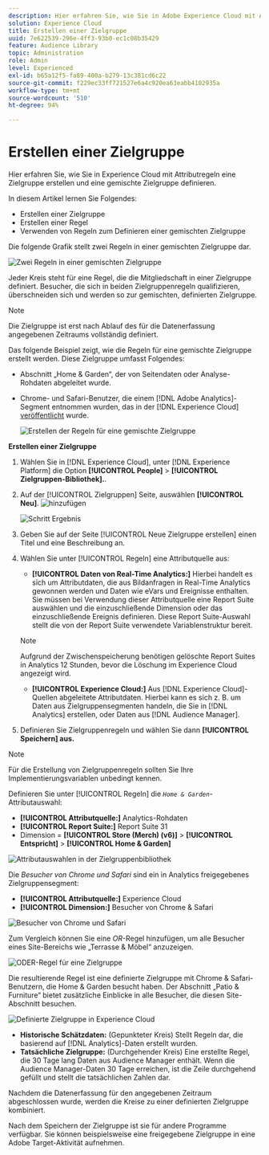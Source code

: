 ```yaml
---
description: Hier erfahren Sie, wie Sie in Adobe Experience Cloud mit Attributregeln eine Zielgruppe erstellen und eine gemischte Zielgruppe definieren.
solution: Experience Cloud
title: Erstellen einer Zielgruppe
uuid: 7e622539-296e-4ff3-93b0-ec1c08b35429
feature: Audience Library
topic: Administration
role: Admin
level: Experienced
exl-id: b65a12f5-fa89-400a-b279-13c381cd6c22
source-git-commit: f229ec33ff721527e6a4c920ea63eabb4102935a
workflow-type: tm+mt
source-wordcount: '510'
ht-degree: 94%

---
```


# Erstellen einer Zielgruppe

Hier erfahren Sie, wie Sie in Experience Cloud mit Attributregeln eine Zielgruppe erstellen und eine gemischte Zielgruppe definieren.

In diesem Artikel lernen Sie Folgendes:

* Erstellen einer Zielgruppe
* Erstellen einer Regel
* Verwenden von Regeln zum Definieren einer gemischten Zielgruppe

Die folgende Grafik stellt zwei Regeln in einer gemischten Zielgruppe dar.

![Zwei Regeln in einer gemischten Zielgruppe](assets/audience_sharing.png)

Jeder Kreis steht für eine Regel, die die Mitgliedschaft in einer Zielgruppe definiert. Besucher, die sich in beiden Zielgruppenregeln qualifizieren, überschneiden sich und werden so zur gemischten, definierten Zielgruppe.

>[!NOTE]
>
>Die Zielgruppe ist erst nach Ablauf des für die Datenerfassung angegebenen Zeitraums vollständig definiert.

Das folgende Beispiel zeigt, wie die Regeln für eine gemischte Zielgruppe erstellt werden. Diese Zielgruppe umfasst Folgendes:

* Abschnitt „Home &amp; Garden“, der von Seitendaten oder Analyse-Rohdaten abgeleitet wurde.
* Chrome- und Safari-Benutzer, die einem [!DNL Adobe Analytics]-Segment entnommen wurden, das in der [!DNL Experience Cloud] [veröffentlicht](audience-library.md#task_32FEEFE0B32E4E388CD4D892D727282A) wurde.

  ![Erstellen der Regeln für eine gemischte Zielgruppe](assets/audience_create.png)

**Erstellen einer Zielgruppe**

1. Wählen Sie in [!DNL Experience Cloud], unter [!DNL Experience Platform] die Option **[!UICONTROL People]** > **[!UICONTROL Zielgruppen-Bibliothek].**.
1. Auf der [!UICONTROL Zielgruppen] Seite, auswählen **[!UICONTROL Neu]**. ![hinzufügen](assets/add_icon_small.png)

   ![Schritt Ergebnis](assets/audience_create_new.png)

1. Geben Sie auf der Seite [!UICONTROL Neue Zielgruppe erstellen] einen Titel und eine Beschreibung an.
1. Wählen Sie unter [!UICONTROL Regeln] eine Attributquelle aus:

   * **[!UICONTROL Daten von Real-Time Analytics:]** Hierbei handelt es sich um Attributdaten, die aus Bildanfragen in Real-Time Analytics gewonnen werden und Daten wie eVars und Ereignisse enthalten. Sie müssen bei Verwendung dieser Attributquelle eine Report Suite auswählen und die einzuschließende Dimension oder das einzuschließende Ereignis definieren. Diese Report Suite-Auswahl stellt die von der Report Suite verwendete Variablenstruktur bereit.
   >[!NOTE]
   >
   >Aufgrund der Zwischenspeicherung benötigen gelöschte Report Suites in Analytics 12 Stunden, bevor die Löschung im Experience Cloud angezeigt wird.

   * **[!UICONTROL Experience Cloud:]** Aus [!DNL Experience Cloud]-Quellen abgeleitete Attributdaten. Hierbei kann es sich z. B. um Daten aus Zielgruppensegmenten handeln, die Sie in [!DNL Analytics] erstellen, oder Daten aus [!DNL Audience Manager].

1. Definieren Sie Zielgruppenregeln und wählen Sie dann **[!UICONTROL Speichern] aus.**

>[!NOTE]
>
>Für die Erstellung von Zielgruppenregeln sollten Sie Ihre Implementierungsvariablen unbedingt kennen.

Definieren Sie unter [!UICONTROL Regeln] die *`Home & Garden`*-Attributauswahl:

* **[!UICONTROL Attributquelle:]** Analytics-Rohdaten
* **[!UICONTROL Report Suite:]** Report Suite 31
* Dimension = **[!UICONTROL Store (Merch) (v6)]** > **[!UICONTROL Entspricht]** > **[!UICONTROL Home &amp; Garden]**

![Attributauswahlen in der Zielgruppenbibliothek](assets/home_garden.png)

Die *Besucher von Chrome und Safari* sind ein in Analytics freigegebenes Zielgruppensegment:

* **[!UICONTROL Attributquelle:]** Experience Cloud
* **[!UICONTROL Dimension:]** Besucher von Chrome &amp; Safari

![Besucher von Chrome und Safari](assets/chrome_safari.png)

Zum Vergleich können Sie eine *OR*-Regel hinzufügen, um alle Besucher eines Site-Bereichs wie „Terrasse &amp; Möbel“ anzuzeigen.

![ODER-Regel für eine Zielgruppe](assets/audiences_rule_patio.png)

Die resultierende Regel ist eine definierte Zielgruppe mit Chrome &amp; Safari-Benutzern, die Home &amp; Garden besucht haben. Der Abschnitt „Patio &amp; Furniture“ bietet zusätzliche Einblicke in alle Besucher, die diesen Site-Abschnitt besuchen.

![Definierte Zielgruppe in Experience Cloud](assets/defined_audience.png)

* **Historische Schätzdaten:** (Gepunkteter Kreis) Stellt Regeln dar, die basierend auf [!DNL Analytics]-Daten erstellt wurden.
* **Tatsächliche Zielgruppe:** (Durchgehender Kreis) Eine erstellte Regel, die 30 Tage lang Daten aus Audience Manager enthält. Wenn die Audience Manager-Daten 30 Tage erreichen, ist die Zeile durchgehend gefüllt und stellt die tatsächlichen Zahlen dar.

Nachdem die Datenerfassung für den angegebenen Zeitraum abgeschlossen wurde, werden die Kreise zu einer definierten Zielgruppe kombiniert.

Nach dem Speichern der Zielgruppe ist sie für andere Programme verfügbar. Sie können beispielsweise eine freigegebene Zielgruppe in eine Adobe Target-Aktivität aufnehmen.
